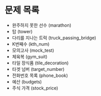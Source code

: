 # 문제 목록

* 완주하지 못한 선수 (marathon)
* 탑 (tower)
* 다리를 지나는 트럭 (truck_passing_bridge)
* K번째수 (kth_num)
* 모의고사 (mock_test)
* 체육복 (gym_suit)
* 타일 장식품 (tile_decoration)
* 타겟 넘버 (target_number)
* 전화번호 목록 (phone_book)
* 예산 (budgets)
* 주식 가격 (stock_price)